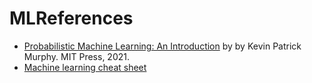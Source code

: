 # MLReferences

-  [Probabilistic Machine Learning: An Introduction](https://probml.github.io/pml-book/book1.html) by by Kevin Patrick Murphy. MIT Press, 2021.
-  [Machine learning cheat sheet](https://github.com/soulmachine/machine-learning-cheat-sheet)
